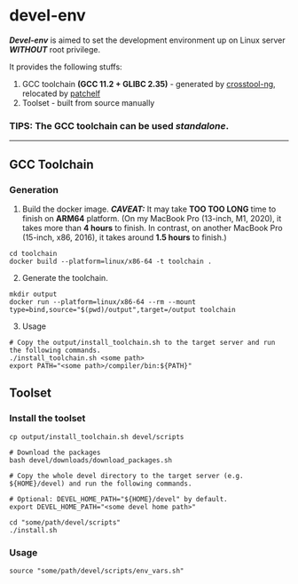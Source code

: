 # devel-env

_**Devel-env**_ is aimed to set the development environment up on Linux server _**WITHOUT**_ root privilege.

It provides the following stuffs:
1. GCC toolchain **(GCC 11.2 + GLIBC 2.35)** - generated by [crosstool-ng](https://github.com/crosstool-ng/crosstool-ng), relocated by [patchelf](https://github.com/NixOS/patchelf)
2. Toolset - built from source manually

### TIPS: The GCC toolchain can be used *standalone*.

---

## GCC Toolchain

### Generation
1. Build the docker image. _**CAVEAT:**_ It may take **TOO TOO LONG** time to finish on **ARM64** platform. (On my MacBook Pro (13-inch, M1, 2020), it takes more than **4 hours** to finish. In contrast, on another MacBook Pro (15-inch, x86, 2016), it takes around **1.5 hours** to finish.)
```shell
cd toolchain
docker build --platform=linux/x86-64 -t toolchain .
```
2. Generate the toolchain.
```shell
mkdir output
docker run --platform=linux/x86-64 --rm --mount type=bind,source="$(pwd)/output",target=/output toolchain
```
3. Usage
```shell
# Copy the output/install_toolchain.sh to the target server and run the following commands.
./install_toolchain.sh <some path>
export PATH="<some path>/compiler/bin:${PATH}"
```

## Toolset
### Install the toolset
```shell
cp output/install_toolchain.sh devel/scripts

# Download the packages
bash devel/downloads/download_packages.sh

# Copy the whole devel directory to the target server (e.g. ${HOME}/devel) and run the following commands.

# Optional: DEVEL_HOME_PATH="${HOME}/devel" by default.
export DEVEL_HOME_PATH="<some devel home path>"

cd "some/path/devel/scripts"
./install.sh
```
### Usage
```shell
source "some/path/devel/scripts/env_vars.sh"
```
